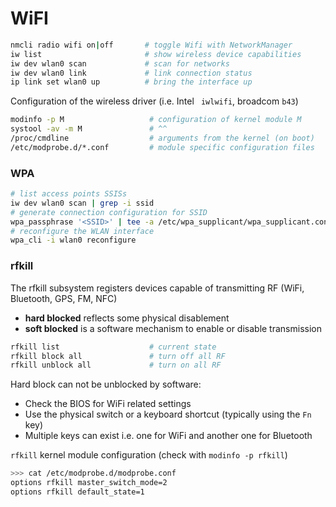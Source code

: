 # WiFI

```bash
nmcli radio wifi on|off       # toggle Wifi with NetworkManager
iw list                       # show wireless device capabilities
iw dev wlan0 scan             # scan for networks
iw dev wlan0 link             # link connection status
ip link set wlan0 up          # bring the interface up 
```

Configuration of the wireless driver (i.e. Intel ` iwlwifi`, broadcom `b43`)

```bash
modinfo -p M                   # configuration of kernel module M 
systool -av -m M               # ^^
/proc/cmdline                  # arguments from the kernel (on boot)
/etc/modprobe.d/*.conf         # module specific configuration files
```

### WPA

```bash
# list access points SSISs
iw dev wlan0 scan | grep -i ssid
# generate connection configuration for SSID
wpa_passphrase '<SSID>' | tee -a /etc/wpa_supplicant/wpa_supplicant.conf
# reconfigure the WLAN interface
wpa_cli -i wlan0 reconfigure
```

### rfkill

The rfkill subsystem registers devices capable of transmitting RF (WiFi, Bluetooth, GPS, FM, NFC)

* **hard blocked** reflects some physical disablement
* **soft blocked** is a software mechanism to enable or disable transmission

```bash
rfkill list                    # current state
rfkill block all               # turn off all RF
rfkill unblock all             # turn on all RF
```

Hard block can not be unblocked by software:

* Check the BIOS for WiFi related settings
* Use the physical switch or a keyboard shortcut (typically using the `Fn` key)
* Multiple keys can exist i.e. one for WiFi and another one for Bluetooth

`rfkill` kernel module configuration (check with `modinfo -p rfkill`)

```bash
>>> cat /etc/modprobe.d/modprobe.conf
options rfkill master_switch_mode=2
options rfkill default_state=1
```
